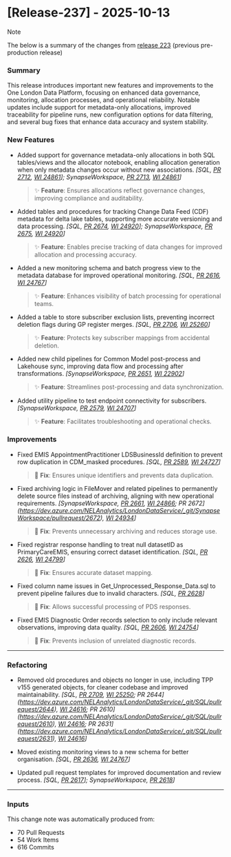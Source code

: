# [Release-237] - 2025-10-13

> [!NOTE]
> The below is a summary of the changes from [release 223](Release-223.md) (previous pre-production release)

### Summary

This release introduces important new features and improvements to the One London Data Platform, focusing on enhanced data governance, monitoring, allocation processes, and operational reliability. Notable updates include support for metadata-only allocations, improved traceability for pipeline runs, new configuration options for data filtering, and several bug fixes that enhance data accuracy and system stability.


### New Features

- Added support for governance metadata-only allocations in both SQL tables/views and the allocator notebook, enabling allocation generation when only metadata changes occur without new associations. *[SQL, [PR 2712](https://dev.azure.com/NELAnalytics/LondonDataService/_git/SQL/pullrequest/2712), [WI 24861](https://dev.azure.com/NELAnalytics/LondonDataService/_workitems/edit/24861)]; SynapseWorkspace, [PR 2713](https://dev.azure.com/NELAnalytics/LondonDataService/_git/SynapseWorkspace/pullrequest/2713), [WI 24861](https://dev.azure.com/NELAnalytics/LondonDataService/_workitems/edit/24861)]*
    > ✨ **Feature**: Ensures allocations reflect governance changes, improving compliance and auditability.

- Added tables and procedures for tracking Change Data Feed (CDF) metadata for delta lake tables, supporting more accurate versioning and data processing. *[SQL, [PR 2674](https://dev.azure.com/NELAnalytics/LondonDataService/_git/SQL/pullrequest/2674), [WI 24920](https://dev.azure.com/NELAnalytics/LondonDataService/_workitems/edit/24920)]; SynapseWorkspace, [PR 2675](https://dev.azure.com/NELAnalytics/LondonDataService/_git/SynapseWorkspace/pullrequest/2675), [WI 24920](https://dev.azure.com/NELAnalytics/LondonDataService/_workitems/edit/24920)]*
    > ✨ **Feature**: Enables precise tracking of data changes for improved allocation and processing accuracy.

- Added a new monitoring schema and batch progress view to the metadata database for improved operational monitoring. *[SQL, [PR 2616](https://dev.azure.com/NELAnalytics/LondonDataService/_git/SQL/pullrequest/2616), [WI 24767](https://dev.azure.com/NELAnalytics/LondonDataService/_workitems/edit/24767)]*
    > ✨ **Feature**: Enhances visibility of batch processing for operational teams.

- Added a table to store subscriber exclusion lists, preventing incorrect deletion flags during GP register merges. *[SQL, [PR 2706](https://dev.azure.com/NELAnalytics/LondonDataService/_git/SQL/pullrequest/2706), [WI 25260](https://dev.azure.com/NELAnalytics/LondonDataService/_workitems/edit/25260)]*
    > ✨ **Feature**: Protects key subscriber mappings from accidental deletion.

- Added new child pipelines for Common Model post-process and Lakehouse sync, improving data flow and processing after transformations. *[SynapseWorkspace, [PR 2651](https://dev.azure.com/NELAnalytics/LondonDataService/_git/SynapseWorkspace/pullrequest/2651), [WI 22902](https://dev.azure.com/NELAnalytics/LondonDataService/_workitems/edit/22902)]*
    > ✨ **Feature**: Streamlines post-processing and data synchronization.

- Added utility pipeline to test endpoint connectivity for subscribers. *[SynapseWorkspace, [PR 2579](https://dev.azure.com/NELAnalytics/LondonDataService/_git/SynapseWorkspace/pullrequest/2579), [WI 24707](https://dev.azure.com/NELAnalytics/LondonDataService/_workitems/edit/24707)]*
    > ✨ **Feature**: Facilitates troubleshooting and operational checks.

### Improvements

- Fixed EMIS AppointmentPractitioner LDSBusinessId definition to prevent row duplication in CDM_masked procedures. *[SQL, [PR 2589](https://dev.azure.com/NELAnalytics/LondonDataService/_git/SQL/pullrequest/2589), [WI 24727](https://dev.azure.com/NELAnalytics/LondonDataService/_workitems/edit/24727)]*
    > 🐞 **Fix**: Ensures unique identifiers and prevents data duplication.

- Fixed archiving logic in FileMover and related pipelines to permanently delete source files instead of archiving, aligning with new operational requirements. *[SynapseWorkspace, [PR 2661](https://dev.azure.com/NELAnalytics/LondonDataService/_git/SynapseWorkspace/pullrequest/2661), [WI 24866](https://dev.azure.com/NELAnalytics/LondonDataService/_workitems/edit/24866); PR 2672](https://dev.azure.com/NELAnalytics/LondonDataService/_git/SynapseWorkspace/pullrequest/2672), [WI 24934](https://dev.azure.com/NELAnalytics/LondonDataService/_workitems/edit/24934)]*
    > 🐞 **Fix**: Prevents unnecessary archiving and reduces storage use.

- Fixed registrar response handling to treat null datasetID as PrimaryCareEMIS, ensuring correct dataset identification. *[SQL, [PR 2626](https://dev.azure.com/NELAnalytics/LondonDataService/_git/SQL/pullrequest/2626), [WI 24799](https://dev.azure.com/NELAnalytics/LondonDataService/_workitems/edit/24799)]*
    > 🐞 **Fix**: Ensures accurate dataset mapping.

- Fixed column name issues in Get_Unprocessed_Response_Data.sql to prevent pipeline failures due to invalid characters. *[SQL, [PR 2628](https://dev.azure.com/NELAnalytics/LondonDataService/_git/SQL/pullrequest/2628)]*
    > 🐞 **Fix**: Allows successful processing of PDS responses.

- Fixed EMIS Diagnostic Order records selection to only include relevant observations, improving data quality. *[SQL, [PR 2606](https://dev.azure.com/NELAnalytics/LondonDataService/_git/SQL/pullrequest/2606), [WI 24754](https://dev.azure.com/NELAnalytics/LondonDataService/_workitems/edit/24754)]*
    > 🐞 **Fix**: Prevents inclusion of unrelated diagnostic records.

---

### Refactoring

- Removed old procedures and objects no longer in use, including TPP v155 generated objects, for cleaner codebase and improved maintainability. *[SQL, [PR 2709](https://dev.azure.com/NELAnalytics/LondonDataService/_git/SQL/pullrequest/2709), [WI 25250](https://dev.azure.com/NELAnalytics/LondonDataService/_workitems/edit/25250); PR 2644](https://dev.azure.com/NELAnalytics/LondonDataService/_git/SQL/pullrequest/2644), [WI 24616](https://dev.azure.com/NELAnalytics/LondonDataService/_workitems/edit/24616); PR 2610](https://dev.azure.com/NELAnalytics/LondonDataService/_git/SQL/pullrequest/2610), [WI 24616](https://dev.azure.com/NELAnalytics/LondonDataService/_workitems/edit/24616); PR 2631](https://dev.azure.com/NELAnalytics/LondonDataService/_git/SQL/pullrequest/2631), [WI 24616](https://dev.azure.com/NELAnalytics/LondonDataService/_workitems/edit/24616)]*

- Moved existing monitoring views to a new schema for better organisation. *[SQL, [PR 2636](https://dev.azure.com/NELAnalytics/LondonDataService/_git/SQL/pullrequest/2636), [WI 24767](https://dev.azure.com/NELAnalytics/LondonDataService/_workitems/edit/24767)]*

- Updated pull request templates for improved documentation and review process. *[SQL, [PR 2617](https://dev.azure.com/NELAnalytics/LondonDataService/_git/SQL/pullrequest/2617)]; SynapseWorkspace, [PR 2618](https://dev.azure.com/NELAnalytics/LondonDataService/_git/SynapseWorkspace/pullrequest/2618)]*

---

### Inputs

This change note was automatically produced from:

- 70 Pull Requests
- 54 Work Items
- 616 Commits